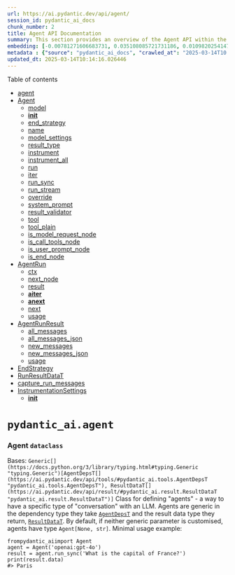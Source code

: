 ```yaml
---
url: https://ai.pydantic.dev/api/agent/
session_id: pydantic_ai_docs
chunk_number: 2
title: Agent API Documentation
summary: This section provides an overview of the Agent API within the Pydantic library, including a detailed table of contents with links to various functionalities such as the Agent class, its methods, and attributes like model, name, and end_strategy.
embedding: [-0.00781271606683731, 0.035108085721731186, 0.010982025414705276, -0.018008556216955185, 0.030906908214092255, 0.03400251269340515, 0.007370486855506897, -0.0067992741242051125, 0.01791028305888176, -0.021202433854341507, 0.006793132051825523, -0.06146986037492752, 0.004701756406575441, -0.04518108442425728, -0.01857362687587738, -0.03439560532569885, -0.01610451377928257, 0.021570958197116852, 0.022037755697965622, 0.053165778517723083, 0.046212952584028244, 0.0055892858654260635, 0.031496547162532806, 0.0003598870534915477, -0.009059556759893894, -0.005718269385397434, -0.011196997947990894, 0.039333831518888474, -0.011639227159321308, -0.009563206695020199, 0.04952967166900635, -0.015723705291748047, -0.014691837131977081, -0.0005074887303635478, 0.03218445926904678, -0.0050948490388691425, 0.017087245360016823, 0.027246233075857162, -0.004400794859975576, 0.033437442034482956, 0.010975883342325687, -0.029899608343839645, 0.05070894956588745, 0.03427276387810707, -0.03962865099310875, -0.016079945489764214, 0.004907515831291676, 0.03574686124920845, 0.009366660378873348, -0.0026456976775079966, -0.06731711328029633, 0.005033428315073252, 0.005650706589221954, 0.004062980879098177, -0.029039718210697174, 0.019273823127150536, -0.01135669182986021, 0.034248195588588715, 0.02673029899597168, -0.03835109993815422, -0.004929013084620237, 0.006025373004376888, 0.008770879358053207, 0.049480535089969635, -0.021607810631394386, -0.007118661887943745, -0.04338759928941727, 0.03913728520274162, -0.060831084847450256, 0.01377052627503872, 0.04979992285370827, 0.022897645831108093, -0.07542464882135391, -0.017271507531404495, -0.039456672966480255, -0.02945737913250923, 0.013205455616116524, 0.0590621680021286, 0.0031171017326414585, -0.03636106848716736, 0.007100235670804977, 0.019593210890889168, 0.008549764752388, 0.0030725717078894377, -0.004244172014296055, -0.03641020506620407, -0.02239399589598179, -0.044886264950037, -0.018807025626301765, -0.06672747433185577, -0.02439631149172783, -0.006040728185325861, -0.0046004122123122215, 0.026779435575008392, 0.07375400513410568, 0.027246233075857162, -0.0013121002120897174, -0.021263854578137398, 0.0028207467403262854, 0.005107133183628321, 0.03884246572852135, -0.014188187196850777, -0.045475903898477554, 0.02759018912911415, 0.0099562993273139, -0.010533654130995274, -0.032110754400491714, -0.016878414899110794, -0.060781948268413544, -0.012824647128582, -0.05306750535964966, 0.010662637650966644, 0.0138933677226305, 0.016890699043869972, -0.0947844609618187, -0.02037939615547657, -0.013475706800818443, 0.020096860826015472, 0.02972763031721115, -0.017541758716106415, -0.00021017403923906386, 0.036385636776685715, 0.011135577224195004, 0.012578964233398438, 0.049087442457675934, 0.01617821864783764, -0.016079945489764214, -0.05026672035455704, -0.003448773641139269, -0.036778729408979416, -0.00024050052161328495, -0.010576648637652397, -0.021816641092300415, -0.007057241164147854, -0.014016209170222282, -0.001497897901572287, -0.021337559446692467, -0.0051347725093364716, -0.033977944403886795, 0.01756632700562477, 0.0008429994340986013, -0.004606554284691811, -0.008746311068534851, 0.044935401529073715, 0.0029420526698231697, 0.03709811717271805, -0.04903830587863922, 0.049283988773822784, -0.01309489831328392, 0.05287095904350281, 0.0237943883985281, 0.05139686167240143, -0.04053767770528793, -0.016804710030555725, -0.006516738794744015, 0.03714725375175476, 0.003961636684834957, 0.01569913700222969, 0.043731555342674255, -0.06058540195226669, -0.0024813972413539886, 0.05024215206503868, -0.018794741481542587, -0.018659615889191628, -0.03019442781805992, -0.013930220156908035, -0.01791028305888176, -0.021964050829410553, -0.01791028305888176, -0.01678014174103737, 0.0008053792407736182, -0.007474902085959911, -0.024740267544984818, 0.032381005585193634, -0.014274176210165024, -0.05203563719987869, -0.0652533769607544, 0.013451138511300087, -0.03267582505941391, -0.045475903898477554, -0.016067661345005035, -0.01483924686908722, -0.038326531648635864, -0.04024285823106766, -0.013819662854075432, -0.01383194699883461, -0.0135002750903368, -0.011196997947990894, -0.015416601672768593, 0.03960408270359039, 0.033633988350629807, 0.0184507854282856, 0.05390282720327377, 0.03876876085996628, -0.03326546400785446, 0.008046114817261696, 0.030636657029390335, -0.02646004781126976, 0.042134616523981094, 0.023106476292014122, 0.018733320757746696, 0.0023370585404336452, 0.02298363484442234, 0.012075314298272133, 0.006178924813866615, -0.04810471087694168, 0.01770145259797573, 0.01289835199713707, -0.026632025837898254, -0.029015149921178818, 0.03466585651040077, -0.052084773778915405, -0.004164325073361397, -0.025673862546682358, -0.04795730113983154, 0.0026794790755957365, -0.061371587216854095, -0.004299450665712357, 0.0041458988562226295, 0.028843171894550323, -0.01669415272772312, 0.025403611361980438, 0.026607457548379898, -0.04461601376533508, -0.07950298488140106, 0.014556711539626122, -0.022688815370202065, -0.048940032720565796, -0.02372068352997303, 0.007444191724061966, -0.011731358245015144, -0.021018171682953835, 0.0056230672635138035, -0.0037773745134472847, 0.013291444629430771, -0.05272354930639267, 0.015244623646140099, -0.004495996981859207, 0.024359459057450294, -0.01757861115038395, -0.03306891769170761, 0.0011431932216510177, 0.020883046090602875, -0.01316860318183899, -0.01690298318862915, 0.03626279532909393, 0.02453143708407879, -0.03100518137216568, 0.05370628088712692, 0.044738855212926865, 0.03112802281975746, -0.006243416573852301, 0.017087245360016823, -0.04495996981859207, -0.029629357159137726, 0.01630106009542942, -0.01703810878098011, -0.025477316230535507, -0.032503847032785416, 0.03400251269340515, 0.020686499774456024, 0.0030249706469476223, 0.007401197217404842, -0.020895330235362053, -0.02232029102742672, -0.03606624901294708, -0.00604687025770545, -0.0312754325568676, -0.018622763454914093, -0.030710361897945404, 0.008383928798139095, -0.007315208204090595, 0.03682786598801613, -0.02499823458492756, -0.0376877561211586, 0.029039718210697174, 0.014323312789201736, 0.012302570976316929, 0.005524794105440378, -0.000948950182646513, -0.03289693966507912, 0.04722025245428085, 0.04523022100329399, 0.04122558981180191, -0.013672253116965294, 0.009655337780714035, -0.00390942906960845, -0.03761405125260353, -0.012984341010451317, 0.027172528207302094, 0.02766389399766922, 0.022222017869353294, 0.03773689270019531, -0.023094192147254944, 0.004972007591277361, -0.050610676407814026, 0.031029749661684036, 0.015416601672768593, 0.010846899822354317, -0.03613995388150215, 0.01001772005110979, 0.012548253871500492, 0.0024583644699305296, -0.017590895295143127, -0.00537738436833024, 0.0248631089925766, -0.021141013130545616, -0.005260684993118048, 0.042675118893384933, -0.01983889378607273, -0.009397370740771294, 0.07822543382644653, 0.0038203690201044083, -0.013291444629430771, -0.03346201032400131, -0.01410219818353653, 0.05891475826501846, -0.037245526909828186, 0.02926083281636238, -0.0069589680060744286, -0.05311664193868637, -0.016559027135372162, 0.058570802211761475, -0.012462264858186245, -0.04324018955230713, 0.010668779723346233, -0.02852378413081169, 0.027516484260559082, -0.03574686124920845, 0.028646625578403473, 0.011166287586092949, -0.030120722949504852, -0.022000903263688087, 0.03007158637046814, 0.026779435575008392, 0.015060361474752426, -0.04181522876024246, 0.02224658615887165, 0.006387755274772644, 0.055229514837265015, -0.03218445926904678, -0.02352413721382618, -0.027639325708150864, -0.0017535616643726826, -0.008070683106780052, 0.048202984035015106, 0.03508351743221283, 0.05680188536643982, -0.04569701850414276, -0.0024522223975509405, 0.004311734810471535, -0.009544780477881432, 0.00487680546939373, 0.030685793608427048, -0.04301907494664192, -0.010509085841476917, -0.02319246530532837, -0.0009596988093107939, -0.028744898736476898, 0.02859748899936676, -0.0664326548576355, -0.00928681343793869, 0.00082687649410218, 0.0002662204497028142, -0.060831084847450256, -0.01476554200053215, -0.02653375267982483, 0.005285253282636404, 0.01705039292573929, 0.02800785005092621, 0.0586690753698349, -0.01222886610776186, -0.030513815581798553, -0.016190502792596817, 0.01363540068268776, -0.024371743202209473, -0.05031585693359375, -0.0033781398087739944, 0.0035531888715922832, 0.012130592949688435, 0.026484616100788116, 0.03493610769510269, 0.010742484591901302, -0.008562048897147179, 0.047269389033317566, 0.04690086469054222, -0.023769820109009743, 0.023954082280397415, 0.004735537804663181, 0.03532920032739639, 0.05024215206503868, -0.03623822703957558, -0.013524843379855156, 0.0008652644464746118, -0.009815031662583351, 0.03292150795459747, -0.02003544010221958, -0.003688314463943243, 0.031496547162532806, -0.01369682140648365, -0.004449931439012289, 0.0026779435575008392, 0.008826158009469509, -0.00227256678044796, 0.01590796746313572, 0.0009351305197924376, 0.058963894844055176, 0.018549058586359024, 0.03520635887980461, 0.0034027080982923508, 0.07454019039869308, 0.0012967450311407447, 0.002011528704315424, -0.023499568924307823, -0.033314600586891174, -0.02960478886961937, -0.008844584226608276, -0.009661479853093624, 0.01697668805718422, 0.026632025837898254, -0.024887677282094955, -0.06888948380947113, 0.0055125099606812, 0.02960478886961937, -0.029899608343839645, 0.04191350191831589, 0.020833909511566162, -0.0063447607681155205, -0.04036569967865944, 0.03668045625090599, 0.015269191935658455, 0.04729395732283592, 0.0034518446773290634, -0.017799725756049156, -0.024543721228837967, -0.038056280463933945, -0.005484870634973049, 0.014790110290050507, -0.016718721017241478, 0.01678014174103737, 0.01789799891412258, -0.020133713260293007, 0.03835109993815422, 0.05975008010864258, -0.04749050363898277, -0.021804356947541237, -0.0004994272603653371, -0.04215918481349945, 0.05640879273414612, -0.05139686167240143, -0.029899608343839645, 0.01977747306227684, -0.07375400513410568, 0.023806672543287277, -0.03188963979482651, -0.055573470890522, 0.059504397213459015, 0.023548705503344536, 0.04690086469054222, 0.007247645407915115, 0.055622607469558716, -0.00882001593708992, -0.028155259788036346, 0.030636657029390335, -0.03763861954212189, 0.005448018200695515, 0.026975981891155243, -0.029899608343839645, -0.01896671950817108, 0.012701805680990219, 0.0324547104537487, -0.02921169623732567, 0.0005881034303456545, 0.0002057594247162342, 0.009477217681705952, 0.0025597086641937494, 0.02346271649003029, 0.020096860826015472, 0.009065698832273483, -0.013942504301667213, 0.04265055060386658, -0.02879403531551361, 0.002200397429987788, 0.032774098217487335, -0.027491915971040726, 0.030415542423725128, 0.003620751667767763, -0.06107676774263382, -0.01055822242051363, 0.007524038664996624, 0.006145143415778875, 0.007622311823070049, 0.06309136748313904, -0.012701805680990219, 0.085841603577137, 0.021067308261990547, 0.004800029564648867, 0.008187382481992245, -0.02044081687927246, -0.04211004823446274, 0.018991287797689438, -0.03171766176819801, 0.003823440056294203, 0.044861696660518646, 0.009163971990346909, -0.011307555250823498, -0.005758192855864763, -0.005534007214009762, -0.020735636353492737, 0.0497262179851532, -0.035722292959690094, 0.0160308089107275, 0.010662637650966644, 0.007646880112588406, 0.012787794694304466, -0.01663273200392723, -0.0035255495458841324, 0.0027009763289242983, -0.02252912148833275, 0.0195195060223341, 0.02499823458492756, -0.032651256769895554, -0.005632280372083187, -0.01723465509712696, 0.016534458845853806, 0.002949730260297656, 0.009907162748277187, -0.032381005585193634, -0.003660675138235092, 0.0037804455496370792, 0.03663131967186928, 0.009243818931281567, 0.024875393137335777, 0.0209813192486763, -0.019138697534799576, 0.023401295766234398, 0.0380808487534523, 0.05070894956588745, -0.04218375310301781, -0.02003544010221958, -0.02292221412062645, 0.024150628596544266, -0.03456758335232735, -0.008844584226608276, -0.0035439757630228996, -0.0001941470691235736, 0.014618132263422012, -0.0012614281149581075, -0.006719427183270454, 0.0032245879992842674, 0.0649094209074974, 0.015428885817527771, 0.03962865099310875, -0.04088163375854492, 0.03188963979482651, 7.087375706760213e-05, -0.008396212942898273, -0.0077144429087638855, 0.029973313212394714, -0.008199666626751423, 0.004096762277185917, -0.02150953747332096, 0.018389364704489708, -0.004459144547581673, -0.015944819897413254, 0.04282252863049507, 0.03763861954212189, -0.011909478344023228, -0.014863815158605576, 0.01022040843963623, 0.0036975275725126266, 0.01176206860691309, 0.0007017317693680525, -0.02445773221552372, -0.0012445374159142375, 0.0007036511669866741, 0.015060361474752426, -0.026558320969343185, -0.03874419257044792, 0.006529022939503193, 0.00407833606004715, -0.042060911655426025, 0.01470412127673626, 0.005337460897862911, 0.010920604690909386, -0.02359784208238125, -0.018868446350097656, 0.004695614334195852, -0.0037251668982207775, -0.033904239535331726, 0.002745506353676319, -0.011614658869802952, 0.012812362983822823, -0.03414992243051529, -0.05454160273075104, -0.002573528327047825, 0.022688815370202065, 0.005659919697791338, -0.056900158524513245, 0.03567315638065338, 0.030980613082647324, -0.01069334801286459, -0.03218445926904678, 0.0355503149330616, 0.002335523022338748, -0.015416601672768593, 0.010066856630146503, 0.012935204431414604, -0.05036499351263046, 0.0203056912869215, 0.01369682140648365, 0.01410219818353653, 0.0030940689612179995, -0.04137299954891205, -0.01703810878098011, 0.020698783919215202, -0.06500769406557083, 0.027762167155742645, 0.05979921668767929, -0.01730835996568203, 0.008641895838081837, 0.03193877637386322, -0.012523685581982136, 0.01303347758948803, -0.003728237934410572, 0.013672253116965294, -0.029187127947807312, 0.005985449533909559, -0.0184507854282856, 0.04097990691661835, -0.059504397213459015, 0.019875746220350266, 0.015048077329993248, 0.03267582505941391, -0.03348657861351967, -0.02091989852488041, -0.022271154448390007, -0.03621365875005722, -0.025231633335351944, -0.017947135493159294, 0.0014787039253860712, 0.04343673586845398, 0.015379749238491058, 0.0011831166921183467, -0.00167064368724823, -0.0006456853589043021, -0.0077942898496985435, -0.012142877094447613, 0.02117786556482315, -0.0245805736631155, -0.025379043072462082, -0.020133713260293007, -0.0031447410583496094, -0.008654179982841015, -0.0016261136624962091, 0.014740973711013794, -0.010195840150117874, -0.02638634294271469, 0.013573979958891869, 0.0295310840010643, -0.029580220580101013, 0.00989487860351801, 0.03908814862370491, -0.014986656606197357, -0.0037313089706003666, 0.020661931484937668, 0.026607457548379898, 0.020821625366806984, 0.022627394646406174, -0.0018886872567236423, -0.013598548248410225, -0.0018994358833879232, 0.030906908214092255, 0.037319231778383255, 0.003586970269680023, 0.003534762654453516, 0.005586214829236269, 0.005561646539717913, -0.03621365875005722, 0.015576295554637909, -0.010306397452950478, -0.012947488576173782, -0.055819153785705566, 0.03840023651719093, 0.05817770957946777, -0.020477669313549995, -0.019531790167093277, 0.030833203345537186, 0.022099176421761513, 0.045205652713775635, -0.005632280372083187, -0.014003925025463104, -0.041520409286022186, 0.031766798347234726, 0.03314262256026268, 0.01316860318183899, 0.008457633666694164, 0.009778179228305817, -0.015686852857470512, -0.036385636776685715, -0.04471428692340851, -0.013672253116965294, 0.007401197217404842, 0.012050746008753777, -0.021214717999100685, -0.011018877848982811, -0.020612794905900955, -0.009901020675897598, 0.014249607920646667, -0.041053611785173416, -0.019421232864260674, 0.0017765944357961416, -0.02090761438012123, 0.022959066554903984, -0.011510243639349937, -0.0069589680060744286, 0.00374052207916975, 0.04564788192510605, 0.0023109547328203917, -0.006731711328029633, -0.046950001269578934, 0.01584654673933983, -0.025108791887760162, 0.015686852857470512, 0.00975361093878746, -0.02419976517558098, -0.00955092255026102, 0.04043940454721451, -0.020158281549811363, 0.0092253927141428, 0.015514874830842018, 0.004879876505583525, -0.0003702518006321043, -0.036582183092832565, -0.024015503004193306, -0.02793414518237114, -0.06697315722703934, 0.033977944403886795, -0.032651256769895554, 0.002011528704315424, -0.007382771000266075, -0.02085847780108452, 0.0016061519272625446, 0.00721693504601717, -0.01623963937163353, 0.010767052881419659, -0.00855590682476759, 0.04658147692680359, -0.008132103830575943, 0.02084619365632534, -0.021595526486635208, 0.008113677613437176, -0.026484616100788116, -0.0010326359188184142, 0.040611382573843, 0.010404670611023903, 0.010742484591901302, -0.030685793608427048, -0.017664600163698196, 0.0005927099846303463, 0.015465738251805305, -0.01696440391242504, -0.024887677282094955, 0.0415695458650589, 0.01036167610436678, -0.035574883222579956, 0.005607712082564831, -0.013672253116965294, -0.03267582505941391, 0.010914462618529797, -0.031300000846385956, -0.010650353506207466, -0.010380102321505547, 0.01904042437672615, 0.023278454318642616, -0.0326266884803772, 0.01717323437333107, -0.0429208017885685, 0.008168956264853477, -0.0004007702227681875, 0.0029466592241078615, 0.006762421689927578, 0.00571519834920764, 0.02591954544186592, 0.0022863864433020353, 0.003233801107853651, 0.01556401140987873, -0.015183202922344208, -0.03139827400445938, -0.015244623646140099, -0.05252700299024582, 0.012664953246712685, 0.009096409194171429, -0.005005788989365101, 0.01776287332177162, 0.0027977139689028263, 0.011872625909745693, -0.05100376904010773, -0.00868489034473896, 0.01964234746992588, -0.024138344451785088, 0.047883596271276474, -0.03582056611776352, 0.02192719839513302, 0.03790887072682381, -0.018131397664546967, -0.025551021099090576, 0.005831897724419832, 0.009047272615134716, -0.012462264858186245, -0.012314855121076107, 0.02793414518237114, -0.016141366213560104, 0.015871115028858185, 0.004225745797157288, 0.03810541704297066, 0.004532849416136742, -0.029629357159137726, 0.01303347758948803, -0.06033971905708313, 0.010533654130995274, 0.0008944392902776599, 0.00768373254686594, -0.017222370952367783, 0.039333831518888474, 0.05100376904010773, -0.0035255495458841324, -0.021435832604765892, -0.03387967124581337, -0.006320192478597164, 0.032847803086042404, -0.03193877637386322, 0.03053838387131691, 0.02894144505262375, 0.04336303099989891, 0.020072292536497116, 0.002461435506120324, 0.022688815370202065, 0.005537078250199556, 0.010908320546150208, 0.01356169581413269, 0.03582056611776352, 0.005279111210256815, -0.031447410583496094, 0.014507574960589409, -0.0006299462984316051, 0.015269191935658455, 0.02800785005092621, 0.016608163714408875, 0.011872625909745693, 0.017074961215257645, 0.028376374393701553, -0.000592326105106622, -0.04088163375854492, 0.0024015503004193306, -0.0074073392897844315, 0.018622763454914093, -0.004440718330442905, 0.007597743533551693, -0.007757437415421009, -0.0013796630082651973, -0.007861852645874023, -0.00017216996639035642, -0.004692543298006058, 0.01896671950817108, 0.021079592406749725, -0.02230800688266754, -0.02299591898918152, 0.009980867616832256, -0.013942504301667213, 0.009317523799836636, 0.01657131128013134, 0.03788430243730545, 0.015920251607894897, -0.00263802008703351, -0.0028053915593773127, -0.008445349521934986, 0.03547661006450653, -0.038179121911525726, 0.010748626664280891, 0.011399686336517334, -0.030169859528541565, 0.020367112010717392, 0.011731358245015144, 0.011860341764986515, -0.01149181742221117, 0.03628736361861229, 7.437665772158653e-05, 0.010128277353942394, -0.0009873381350189447, 0.009133261628448963, -0.0594552606344223, -0.011651511304080486, -0.01977747306227684, 0.019888030365109444, 0.014519859105348587, -0.009944015182554722, 0.03790887072682381, -0.0039002159610390663, -0.020600510761141777, 0.026582889258861542, -0.03272496163845062, 0.04174152389168739, -0.04554960876703262, -0.018401648849248886, -0.02137441188097, 0.03252841532230377, 0.009974725544452667, 0.01377052627503872, -0.01971605233848095, 0.0005393507308326662, -0.024273470044136047, -0.01970376819372177, 0.08363045752048492, -0.019814325496554375, -0.05778461694717407, 0.008869152516126633, -0.02031797543168068, 0.01985117793083191, 0.0010902178473770618, -0.00037370671634562314, 0.008328650146722794, -0.0025474245194345713, -0.012044603936374187, -0.013144034892320633, -0.03955494612455368, -0.017074961215257645, 0.00936051830649376, 0.0216569472104311, -0.019322959706187248, 0.015920251607894897, -0.02397865056991577, 0.005791974253952503, 0.02459285780787468, -0.046483203768730164, -0.013180887326598167, -0.03655761480331421, 0.007401197217404842, -0.0338059663772583, 0.0005044176941737533, -0.02532990649342537, -0.06481114774942398, -0.0018165179062634706, -0.0019577855709940195, -0.021669231355190277, -0.001457974431104958, -0.00848834402859211, 0.021263854578137398, -0.003130921395495534, 0.0014057668158784509, 0.024961382150650024, -0.01630106009542942, 0.02492452971637249, 0.0003305202699266374, -0.025379043072462082, -0.005902531556785107, 0.0015692994929850101, -0.041201021522283554, 0.053951963782310486, -0.009428081102669239, 0.0060775806196033955, -0.003329003229737282, -0.01944580115377903, -0.023167897015810013, -0.02646004781126976, -0.00815053004771471, -0.018757889047265053, 0.00834707636386156, -0.02259054221212864, 0.006694858893752098, -0.016927551478147507, 0.04530392587184906, 0.06348446011543274, 0.051888227462768555, -0.01182963140308857, -0.026877708733081818, 0.05935698747634888, 0.020084576681256294, 0.002125157043337822, -0.0005980842979624867, 0.0053958105854690075, 0.0345921516418457, 0.025649294257164, -0.001887151738628745, 0.01222272403538227, -0.011811205185949802, 0.04817841574549675, 0.02579670399427414, -0.0021681515499949455, 0.002880631946027279, 0.024003218859434128, -0.0039186421781778336, 0.0023278454318642616, 0.037663187831640244, 0.001489452552050352, -0.0012360920663923025, -0.0006802345160394907, 0.024027787148952484, 0.021288422867655754, -0.017124097794294357, -0.03921099007129669, 0.05778461694717407, 0.06387755274772644, 0.01872103661298752, -0.009102551266551018, -0.008457633666694164, -0.0004456841270439327, -0.013266876339912415, -0.014397017657756805, -0.00955706462264061, -0.0052084773778915405, 0.02478940412402153, 0.027442779392004013, -0.020268838852643967, -0.0021497253328561783, -0.00504571245983243, 0.009526354260742664, -0.015158634632825851, -0.013868799433112144, -0.005325176753103733, 0.009200824424624443, 0.0231187604367733, 0.02192719839513302, 0.028032418340444565, 0.014384733512997627, 0.004898302722722292, -0.0065720174461603165, -0.012265718542039394, -0.009630769491195679, -0.0039524235762655735, -0.02064964734017849, 0.055229514837265015, -0.03727009519934654, 0.030489247292280197, -0.009342092089354992, 0.009864168241620064, -0.007671448402106762, 0.0018334086053073406, 0.0028560636565089226, -0.02372068352997303, -0.03921099007129669, 0.0060775806196033955, 0.014618132263422012, 0.01824195496737957, 0.03496067598462105, -0.019236970692873, -0.022209733724594116, -0.002817675704136491, 0.01122156623750925, 0.025379043072462082, -0.02432260662317276, 0.023278454318642616, -0.017468053847551346, 0.017652316018939018, 0.021337559446692467, 0.008451491594314575, -0.0004929013084620237, 0.008930573239922523, 0.03695070743560791, -0.007800431922078133, 0.0033750687725842, -0.027958713471889496, -0.036336500197649, 0.012701805680990219, 0.015576295554637909, 0.012523685581982136, 0.01449529081583023, -0.03589427098631859, 0.017087245360016823, 0.026902277022600174, 0.029948744922876358, 0.004609625320881605, -0.011743642389774323, -0.014089914038777351, -0.017947135493159294, -0.005036499351263046, -0.010036146268248558, -0.03648390993475914, -0.012370133772492409, 0.0006422304431907833, -0.0316685251891613, 0.006010017823427916, -0.023745251819491386, -0.028892308473587036, -0.035918839275836945, 0.016657300293445587, -0.011663795448839664, -0.010515227913856506, 2.519209374440834e-05, -0.020219702273607254, 0.00021727581042796373, 0.013070330023765564, -0.0007639202522113919, 0.026607457548379898, 0.017873430624604225, 0.00267180148512125, -0.004388510715216398, 0.012935204431414604, 0.010201982222497463, -0.018426217138767242, 0.014040777459740639, 0.004324018955230713, 0.005100991111248732, -0.007708300836384296, -0.03112802281975746, 0.016620447859168053, -0.0011124828597530723, -0.045475903898477554, -0.016276491805911064, 0.011018877848982811, -0.036189090460538864, 0.00942193903028965, 0.02299591898918152, -0.05233045667409897, -0.03100518137216568, -0.015871115028858185, 0.0029865826945751905, 0.011123293079435825, 0.033314600586891174, 0.026582889258861542, -0.030292700976133347, -0.002478326205164194, -0.025575589388608932, 0.0028483860660344362, 0.006059154402464628, 0.004781603347510099, -0.02212374471127987, 0.035304632037878036, 0.005917886737734079, -0.015883399173617363, 0.028818603605031967, -0.02867119386792183, -0.006108290981501341, -0.03616452217102051, -0.026484616100788116, -0.01577284187078476, -0.032700393348932266, -0.005884105339646339, -0.0326266884803772, -0.007364344783127308, -0.0030311127193272114, 0.01377052627503872, -0.012302570976316929, 0.009581632912158966, 0.02987504005432129, 0.018426217138767242, 0.005745908711105585, 0.0660395622253418, -0.008064541034400463, -0.042134616523981094, 0.03107888624072075, -0.008500628173351288, 0.017394348978996277, 0.010441523045301437, -0.005371242295950651, -0.01784886233508587, -0.013045761734247208, -0.01128912903368473, 0.025624725967645645, 0.010349391959607601, -0.0005443411646410823, 0.008936715312302113, -0.011332123540341854, -0.016387049108743668, -0.018819309771060944, 0.03201248124241829, -0.01644846983253956, 0.03294607624411583, 0.0509054958820343, -0.019679199904203415, -0.034248195588588715, 0.019666915759444237, 0.005257613956928253, 0.013119466602802277, -0.022430848330259323, 0.004766248166561127, 0.02680400386452675, 0.03876876085996628, -0.0006345528527162969, 0.0017704523634165525, -0.008899862878024578, -0.05547519773244858, 0.023069623857736588, 0.030047018080949783, -0.035304632037878036, 0.0008737097959965467, 0.011590090580284595, 0.012511401437222958, 0.009655337780714035, -0.04230659455060959, -0.03663131967186928, 0.003166238311678171, 0.01470412127673626, 0.03582056611776352, -0.034837834537029266, 0.021546389907598495, 0.005266827065497637, -0.0009666086407378316, -0.0003980830661021173, -0.006915973499417305, -0.005791974253952503, -0.007929415442049503, -0.05419764667749405, -0.012001609429717064, 0.029359105974435806, 0.009925588965415955, 0.03365855664014816, -0.00514705665409565, -0.004419221077114344, 0.0043670134618878365, 0.021730652078986168, -0.004222674760967493, -0.035181790590286255, 0.016743289306759834, -0.02057594247162342, 0.019617779180407524, 0.06829984486103058, 0.0029405171517282724, 0.004281024448573589, 0.02759018912911415, -0.019728336483240128, -0.006639580242335796, 0.024568289518356323, 0.022971350699663162, -0.04483712837100029, 0.007603885605931282, 0.033118054270744324, 0.017001256346702576, -0.01061964314430952, -0.015453454107046127, 0.013758242130279541, -0.042724255472421646, -0.02921169623732567, 0.009378944523632526, 0.0022648891899734735, -0.039997175335884094, 0.006467602215707302, 0.032577551901340485, -0.0026748725213110447, 0.003768161404877901, 0.03395337611436844, 0.008175098337233067, 0.015355180948972702, 0.022897645831108093, 0.00480924267321825, -0.01971605233848095, 0.024015503004193306, 0.012861499562859535, 0.005555504467338324, -0.025010518729686737, 0.010859183967113495, -0.006209635175764561, 0.020293407142162323, -0.026754867285490036, 0.002834566403180361, 0.0036453199572861195, -0.003319790121167898, -0.02665659412741661, 0.000777356035541743, -0.014949804171919823, -0.023413579910993576, 0.011418112553656101, -0.02346271649003029, -0.015735989436507225, -0.022037755697965622, -0.03139827400445938, -0.019666915759444237, 0.005220761522650719, 0.0030249706469476223, 0.014016209170222282, -0.0020499166566878557, -0.0012952095130458474, 0.030366405844688416, 0.024838540703058243, -0.02277480438351631, 0.0005689094541594386, -0.011841915547847748, -0.007266071625053883, -0.013131750747561455, 0.02411377616226673, -0.020539090037345886, -0.018893014639616013, 0.006565875373780727, 0.003983133938163519, -0.027811303734779358, -0.018340228125452995, -0.0020529876928776503, 0.020158281549811363, 0.028843171894550323, 0.026435479521751404, -0.018205102533102036, -0.003017293056473136, 0.010054572485387325, 0.017664600163698196, 0.00988873653113842, -0.012185871601104736, 0.010103709064424038, -0.003829582128673792, -0.017664600163698196, 0.013475706800818443, 0.0160308089107275, 0.02358555793762207, -0.032381005585193634, 0.02712339162826538, -0.029162559658288956, -0.005294466391205788, 0.0042933085933327675, 0.012173587456345558, 0.0027255446184426546, -0.029309969395399094, -0.011448822915554047, 0.006274126935750246, 0.01724693924188614, 0.004118259530514479, 0.001659895060583949, -0.01971605233848095, 0.016399333253502846, 0.01776287332177162, -0.0031217082869261503, 0.025084223598241806, 0.02999788150191307, 0.03970235586166382, -0.005392739549279213, 0.025157928466796875, -0.017025824636220932, 0.014667268842458725, -0.01336514949798584, -0.01556401140987873, 0.0028207467403262854, 0.01410219818353653, -0.012701805680990219, -0.023364443331956863, 0.013905651867389679, -0.03582056611776352, -0.0138933677226305, -0.016202786937355995, -0.03960408270359039, 0.02212374471127987, -0.009747468866407871, -0.006212706211954355, -0.016595879569649696, 0.005279111210256815, 0.05537692457437515, -0.02572299912571907, 0.001676785759627819, 0.045475903898477554, 0.01811911351978779, 0.006707143038511276, 0.017062677070498466, -0.031496547162532806, -0.005190051160752773, -0.00564763555303216, 0.010883752256631851, 0.010932888835668564, 0.015527158975601196, 0.022676531225442886, -0.01690298318862915, 0.0039923470467329025, 0.011737500317394733, 0.016583595424890518, -0.02712339162826538, 0.02786044031381607, 0.0020161352586001158, 0.034788697957992554, 0.006255700718611479, 0.017160950228571892, -0.04043940454721451, -0.004796958528459072, 0.003715953789651394, 0.021435832604765892, -0.025022802874445915, 0.008445349521934986, -0.04208547994494438, -0.00022092266590334475, 0.013414286077022552, -0.002533604856580496, 0.010208124294877052, 0.03675416111946106, 0.006940541788935661, 0.008162814192473888, -0.011135577224195004, -3.8220005080802366e-05, -0.012413128279149532, -0.03414992243051529, 0.0019301462452858686, 0.021607810631394386, -0.014949804171919823, -0.03026813268661499, 0.046532340347766876, -0.02820439636707306, -0.0041059753857553005, -0.00020633524400182068, 0.004102904349565506, 0.006731711328029633, -0.010386244393885136, -0.015158634632825851, 0.0008929037721827626, 0.03626279532909393, -0.003869505599141121, -0.033044349402189255, -0.01711181364953518, 0.044468604028224945, -0.01724693924188614, -0.007063383236527443, -0.0070265308022499084, -0.014532143250107765, 0.02532990649342537, -0.01938438042998314, -0.0009197753388434649, -0.005266827065497637, 0.01965463161468506, 0.006280269008129835, 0.011055730283260345, -0.04930855706334114, 0.00044491636799648404, -0.05292009562253952, -0.0044806418009102345, 0.024838540703058243, 0.005494083743542433, -0.019298391416668892, -0.00023954082280397415, -0.00457891495898366, 0.02665659412741661, 0.01222886610776186, -0.014470722526311874, 0.014016209170222282, -0.02411377616226673, -0.006977394223213196, 0.015453454107046127, 0.012198155745863914, -0.024224333465099335, 0.007069525308907032, -0.003005008911713958, 0.0026042386889457703, 0.011104866862297058, 0.033584851771593094, 0.023904945701360703, 0.010539796203374863, 0.005733624566346407, 0.028425510972738266, -0.020133713260293007, 0.012013893574476242, 0.016350196674466133, -0.012738658115267754, 0.018819309771060944, -0.04429662600159645, -0.019396664574742317, -0.011442680843174458, -0.017099529504776, 0.03901444375514984, 0.006559733301401138, -2.190512532251887e-05, 0.024887677282094955, -0.02633720636367798, 0.031643956899642944, -0.055573470890522, 0.006676432676613331, 0.033707693219184875, 0.011203140020370483, 8.862818503985181e-05, -0.03756491467356682, 0.02840094268321991, 0.04034113138914108, 0.008611185476183891, -0.019814325496554375, -0.0020422390662133694, -0.004400794859975576, 0.0227256678044796, 0.003946281503885984, 0.032970644533634186, -0.014421585947275162, 0.03407621756196022, 0.02412606030702591, -0.02424890175461769, 0.028155259788036346, 0.020760204643011093, 0.005693701095879078, 0.013389717787504196, 0.023904945701360703, 0.02879403531551361, 0.003500981256365776, 0.013402001932263374, 0.022025471553206444, -0.006584301590919495, -0.009409654885530472, 0.020133713260293007, 0.007296781986951828, -0.035452041774988174, -0.03348657861351967, 0.004962794482707977, -0.011203140020370483, 0.0007424229988828301, 0.00788027886301279, 0.01222886610776186, -0.01536746509373188, -0.007198508828878403, 0.003983133938163519, -0.012044603936374187, 0.030759498476982117, 0.035378336906433105, -0.015944819897413254, 0.009649195708334446, -0.014802394434809685, -0.00708180945366621, 0.005570859648287296, -0.014470722526311874, -0.00027773683541454375, -0.018352512270212173, 0.002283315407112241, 0.009612343274056911, 0.007266071625053883, -0.036926139146089554, 0.012351707555353642, -0.0030710361897945404, 0.011952472850680351, 0.011061872355639935, 0.015920251607894897, -0.019298391416668892, 0.00815053004771471, 0.021902630105614662, -0.051347725093364716, -0.010902178473770618, 0.01764003187417984, -0.012271860614418983, -0.017750589177012444, 0.0295310840010643, -0.04274882376194, 0.01128912903368473, -0.04825212061405182, 0.01764003187417984, -0.0029343750793486834, -0.012259576469659805, -0.002478326205164194, -0.0028115336317569017, 0.01008528284728527, -0.008525196462869644]
metadata : {"source": "pydantic_ai_docs", "crawled_at": "2025-03-14T10:14:16.024911", "url_path": "/api/agent/", "chunk_size": 4958}
updated_dt: 2025-03-14T10:14:16.026446
---
```

Table of contents 
  * [ agent  ](https://ai.pydantic.dev/api/agent/#pydantic_ai.agent)
  * [ Agent  ](https://ai.pydantic.dev/api/agent/#pydantic_ai.agent.Agent)
    * [ model  ](https://ai.pydantic.dev/api/agent/#pydantic_ai.agent.Agent.model)
    * [ __init__  ](https://ai.pydantic.dev/api/agent/#pydantic_ai.agent.Agent.__init__)
    * [ end_strategy  ](https://ai.pydantic.dev/api/agent/#pydantic_ai.agent.Agent.end_strategy)
    * [ name  ](https://ai.pydantic.dev/api/agent/#pydantic_ai.agent.Agent.name)
    * [ model_settings  ](https://ai.pydantic.dev/api/agent/#pydantic_ai.agent.Agent.model_settings)
    * [ result_type  ](https://ai.pydantic.dev/api/agent/#pydantic_ai.agent.Agent.result_type)
    * [ instrument  ](https://ai.pydantic.dev/api/agent/#pydantic_ai.agent.Agent.instrument)
    * [ instrument_all  ](https://ai.pydantic.dev/api/agent/#pydantic_ai.agent.Agent.instrument_all)
    * [ run  ](https://ai.pydantic.dev/api/agent/#pydantic_ai.agent.Agent.run)
    * [ iter  ](https://ai.pydantic.dev/api/agent/#pydantic_ai.agent.Agent.iter)
    * [ run_sync  ](https://ai.pydantic.dev/api/agent/#pydantic_ai.agent.Agent.run_sync)
    * [ run_stream  ](https://ai.pydantic.dev/api/agent/#pydantic_ai.agent.Agent.run_stream)
    * [ override  ](https://ai.pydantic.dev/api/agent/#pydantic_ai.agent.Agent.override)
    * [ system_prompt  ](https://ai.pydantic.dev/api/agent/#pydantic_ai.agent.Agent.system_prompt)
    * [ result_validator  ](https://ai.pydantic.dev/api/agent/#pydantic_ai.agent.Agent.result_validator)
    * [ tool  ](https://ai.pydantic.dev/api/agent/#pydantic_ai.agent.Agent.tool)
    * [ tool_plain  ](https://ai.pydantic.dev/api/agent/#pydantic_ai.agent.Agent.tool_plain)
    * [ is_model_request_node  ](https://ai.pydantic.dev/api/agent/#pydantic_ai.agent.Agent.is_model_request_node)
    * [ is_call_tools_node  ](https://ai.pydantic.dev/api/agent/#pydantic_ai.agent.Agent.is_call_tools_node)
    * [ is_user_prompt_node  ](https://ai.pydantic.dev/api/agent/#pydantic_ai.agent.Agent.is_user_prompt_node)
    * [ is_end_node  ](https://ai.pydantic.dev/api/agent/#pydantic_ai.agent.Agent.is_end_node)
  * [ AgentRun  ](https://ai.pydantic.dev/api/agent/#pydantic_ai.agent.AgentRun)
    * [ ctx  ](https://ai.pydantic.dev/api/agent/#pydantic_ai.agent.AgentRun.ctx)
    * [ next_node  ](https://ai.pydantic.dev/api/agent/#pydantic_ai.agent.AgentRun.next_node)
    * [ result  ](https://ai.pydantic.dev/api/agent/#pydantic_ai.agent.AgentRun.result)
    * [ __aiter__  ](https://ai.pydantic.dev/api/agent/#pydantic_ai.agent.AgentRun.__aiter__)
    * [ __anext__  ](https://ai.pydantic.dev/api/agent/#pydantic_ai.agent.AgentRun.__anext__)
    * [ next  ](https://ai.pydantic.dev/api/agent/#pydantic_ai.agent.AgentRun.next)
    * [ usage  ](https://ai.pydantic.dev/api/agent/#pydantic_ai.agent.AgentRun.usage)
  * [ AgentRunResult  ](https://ai.pydantic.dev/api/agent/#pydantic_ai.agent.AgentRunResult)
    * [ all_messages  ](https://ai.pydantic.dev/api/agent/#pydantic_ai.agent.AgentRunResult.all_messages)
    * [ all_messages_json  ](https://ai.pydantic.dev/api/agent/#pydantic_ai.agent.AgentRunResult.all_messages_json)
    * [ new_messages  ](https://ai.pydantic.dev/api/agent/#pydantic_ai.agent.AgentRunResult.new_messages)
    * [ new_messages_json  ](https://ai.pydantic.dev/api/agent/#pydantic_ai.agent.AgentRunResult.new_messages_json)
    * [ usage  ](https://ai.pydantic.dev/api/agent/#pydantic_ai.agent.AgentRunResult.usage)
  * [ EndStrategy  ](https://ai.pydantic.dev/api/agent/#pydantic_ai.agent.EndStrategy)
  * [ RunResultDataT  ](https://ai.pydantic.dev/api/agent/#pydantic_ai.agent.RunResultDataT)
  * [ capture_run_messages  ](https://ai.pydantic.dev/api/agent/#pydantic_ai.agent.capture_run_messages)
  * [ InstrumentationSettings  ](https://ai.pydantic.dev/api/agent/#pydantic_ai.agent.InstrumentationSettings)
    * [ __init__  ](https://ai.pydantic.dev/api/agent/#pydantic_ai.agent.InstrumentationSettings.__init__)


# `pydantic_ai.agent`
###  Agent `dataclass`
Bases: `Generic[](https://docs.python.org/3/library/typing.html#typing.Generic "typing.Generic")[AgentDepsT[](https://ai.pydantic.dev/api/tools/#pydantic_ai.tools.AgentDepsT "pydantic_ai.tools.AgentDepsT"), ResultDataT[](https://ai.pydantic.dev/api/result/#pydantic_ai.result.ResultDataT "pydantic_ai.result.ResultDataT")]`
Class for defining "agents" - a way to have a specific type of "conversation" with an LLM.
Agents are generic in the dependency type they take [`AgentDepsT`](https://ai.pydantic.dev/api/tools/#pydantic_ai.tools.AgentDepsT) and the result data type they return, [`ResultDataT`](https://ai.pydantic.dev/api/result/#pydantic_ai.result.ResultDataT).
By default, if neither generic parameter is customised, agents have type `Agent[None, str]`.
Minimal usage example:
```
frompydantic_aiimport Agent
agent = Agent('openai:gpt-4o')
result = agent.run_sync('What is the capital of France?')
print(result.data)
#> Paris